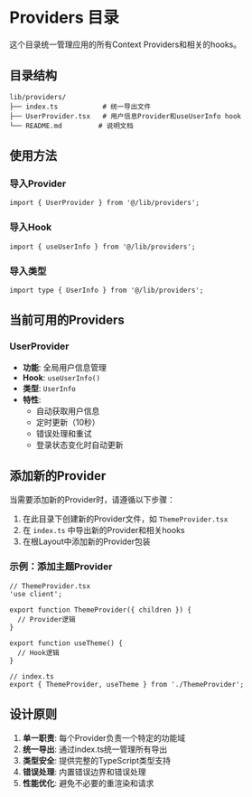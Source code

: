 # Providers 目录

这个目录统一管理应用的所有Context Providers和相关的hooks。

## 目录结构

```
lib/providers/
├── index.ts           # 统一导出文件
├── UserProvider.tsx   # 用户信息Provider和useUserInfo hook
└── README.md         # 说明文档
```

## 使用方法

### 导入Provider
```tsx
import { UserProvider } from '@/lib/providers';
```

### 导入Hook
```tsx
import { useUserInfo } from '@/lib/providers';
```

### 导入类型
```tsx
import type { UserInfo } from '@/lib/providers';
```

## 当前可用的Providers

### UserProvider
- **功能**: 全局用户信息管理
- **Hook**: `useUserInfo()`
- **类型**: `UserInfo`
- **特性**: 
  - 自动获取用户信息
  - 定时更新（10秒）
  - 错误处理和重试
  - 登录状态变化时自动更新

## 添加新的Provider

当需要添加新的Provider时，请遵循以下步骤：

1. 在此目录下创建新的Provider文件，如 `ThemeProvider.tsx`
2. 在 `index.ts` 中导出新的Provider和相关hooks
3. 在根Layout中添加新的Provider包装

### 示例：添加主题Provider

```tsx
// ThemeProvider.tsx
'use client';

export function ThemeProvider({ children }) {
  // Provider逻辑
}

export function useTheme() {
  // Hook逻辑
}
```

```tsx
// index.ts
export { ThemeProvider, useTheme } from './ThemeProvider';
```

## 设计原则

1. **单一职责**: 每个Provider负责一个特定的功能域
2. **统一导出**: 通过index.ts统一管理所有导出
3. **类型安全**: 提供完整的TypeScript类型支持
4. **错误处理**: 内置错误边界和错误处理
5. **性能优化**: 避免不必要的重渲染和请求 